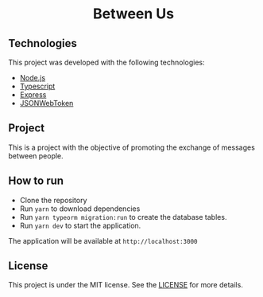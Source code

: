<h1 align="center">Between Us</h1>

## Technologies

This project was developed with the following technologies:

- [Node.js](https://nodejs.org/en/)
- [Typescript](https://www.typescriptlang.org/)
- [Express](https://expressjs.com/pt-br/)
- [JSONWebToken](https://github.com/auth0/node-jsonwebtoken#readme)

## Project

This is a project with the objective of promoting the exchange of messages between people.

## How to run

- Clone the repository
- Run `yarn` to download dependencies
- Run `yarn typeorm migration:run` to create the database tables.
- Run `yarn dev` to start the application.

The application will be available at `http://localhost:3000`

## License

This project is under the MIT license. See the [LICENSE](https://github.com/tontitor/message-between-users/blob/main/LICENSE) for more details.
